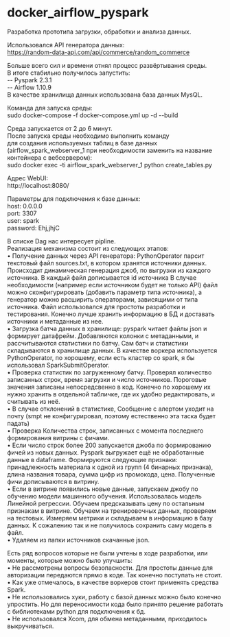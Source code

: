 # docker_airflow_pyspark

Разработка прототипа загрузки, обработки и анализа данных.  

Использовался API генератора данных:  
https://random-data-api.com/api/commerce/random_commerce  

Больше всего сил и времени отнял процесс развёртывания среды.  
В итоге стабильно получилось запустить:  
-- Pyspark 2.3.1  
-- Airflow 1.10.9  
В качестве хранилища данных использована база данных MysQL.  

Команда для запуска среды:  
sudo docker-compose -f docker-compose.yml up -d --build  

Среда запускается от 2 до 6 минут.  
После запуска среды необходимо выполнить команду  
для создания используемых таблиц в базе данных (airflow_spark_webserver_1 при необходимости заменить на название контейнера с вебсервером):  
sudo docker exec -ti airflow_spark_webserver_1 python create_tables.py  

Адрес WebUI:  
http://localhost:8080/  

Параметры для подключения к базе данных:  
host: 0.0.0.0  
port: 3307  
user: spark  
password: Ehj,jhjC  

В списке Dag нас интересует pipline.  
Реализация механизма состоит из следующих этапов:  
    • Получение данных через API генератора:  PythonOperator парсит текстовый файл sources.txt, в котором хранятся источники данных. Происходит динамическая генерация джоб, по выгрузки из каждого источника. В каждый файл дописывается id источника В случае необходимости (например если источником будет не только API) файл можно сконфигурировать (добавить параметр типа источника), a генератор можно расширить операторами, зависящими от типа источника. Файл использовался для простоты разработки и тестирования. Конечно лучше хранить информацию в БД и доставать источники и метаданные из нее.  
    • Загрузка батча данных в хранилище: pyspark читает файлы json и формирует датафрейм. Добавляются колонки с метаданными, и рассчитываются статистики по батчу. Сам батч и статистики складываются в хранилище данных. В качестве воркера используется PythonOperator, по хорошему, если есть кластер со spark, я бы использовал SparkSubmitOperator.  
    • Проверка статистик по загруженному батчу. Проверял количество записанных строк, время загрузки и число источников. Пороговые значения записаны непосредсвенно в код. Конечно по хорошему их нужно хранить в отдельной табличке, где их удобно редактировать, и считывать из неё.  
    • В случае отклонений в статистике, Сообщение с алертом уходит на почту (smpt не конфигурировал, поэтому естественно эта таска будет падать)  
    • Проверка Количества строк, записанных с момента последнего формирования витрины с фичами.  
    • Если число строк более 200 запускается джоба по формированию фичей из новых данных. Pyspark выгружает ещё не обработанные данные в dataframe. Формируются следующие признаки: принадлежность материала к одной из групп (4 бинарных признака), длина названия товара, сумма цифр из промокода, цена. Полученные фичи дописываются в витрину.  
    • Если в витрине появились новые данные, запускаем джобу по обучению модели машинного обучения.  Использовалась модель Линейной регрессии. Обучаем предсказывать цену по остальным признакам в витрине. Обучаем на тренировочных данных, проверяем на тестовых. Измеряем метрики и складываем в информацию в базу данных. К сожалению так и не получилось сохранить саму модель в файл.  
    • Удаляем из папки источников скачанные json.  

Есть ряд вопросов которые не были учтены в ходе разработки, или моменты, которые можно было улучшить:  
    • Не рассмотрены вопросы безопасности. Для простоты данные для авторизации передаются прямо в коде. Так конечно поступать не стоит.  
    • Как уже отмечалось, в качестве воркеров стоит применять средства Spark.  
    • Не использовались хуки, работу с базой данных можно было конечно упростить. Но для переносимости кода было принято решение работать с библиотеками python для подключения к бд.  
    • Не использовался Xcom, для обмена метаданными, приходилось выкручиваться.  
